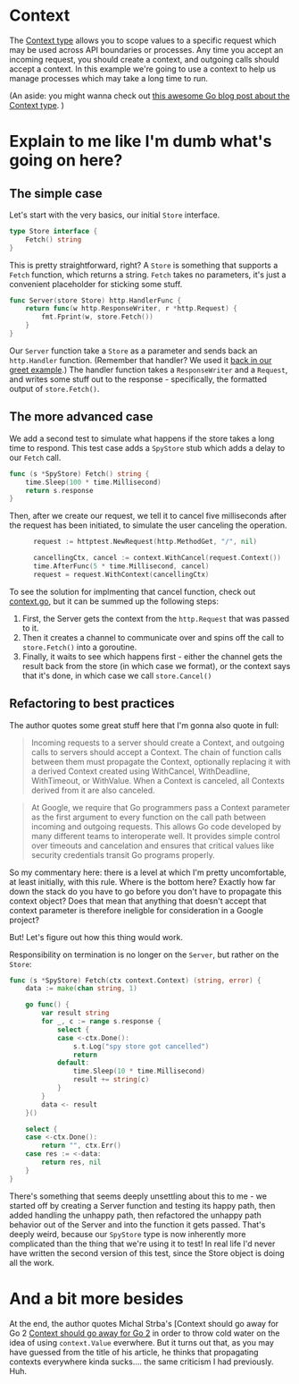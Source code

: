 # Context

The [Context type](https://pkg.go.dev/context)  allows you to scope values to a specific request which may be used across API boundaries or processes. Any time you accept an incoming request, you should create a context, and outgoing calls should accept a context. In this example we're going to use a context to help us manage processes which may take a long time to run.

(An aside: you might wanna check out [this awesome Go blog post about the Context type](https://go.dev/blog/context). )

# Explain to me like I'm dumb what's going on here?
## The simple case
Let's start with the very basics, our initial `Store` interface.

```go
type Store interface {
	Fetch() string
}
```

This is pretty straightforward, right? A `Store` is something that supports a `Fetch` function, which returns a string. `Fetch` takes no parameters, it's just a convenient placeholder for sticking some stuff.

```go
func Server(store Store) http.HandlerFunc {
    return func(w http.ResponseWriter, r *http.Request) {
        fmt.Fprint(w, store.Fetch())
    }
}
```

Our `Server` function take a `Store` as a parameter and sends back an `http.Handler` function. (Remember that handler? We used it [back in our greet example](../select/README.md).) The handler function takes a `ResponseWriter` and a `Request`, and writes some stuff out to the response - specifically, the formatted output of `store.Fetch()`.

## The more advanced case

We add a second test to simulate what happens if the store takes a long time to respond. This test case adds a `SpyStore` stub which adds a delay to our `Fetch` call.

```go
func (s *SpyStore) Fetch() string {
	time.Sleep(100 * time.Millisecond)
	return s.response
}
```

Then, after we create our request, we tell it to cancel five milliseconds after the request has been initiated, to simulate the user canceling the operation.

```go
      request := httptest.NewRequest(http.MethodGet, "/", nil)

      cancellingCtx, cancel := context.WithCancel(request.Context())
      time.AfterFunc(5 * time.Millisecond, cancel)
      request = request.WithContext(cancellingCtx)
```

To see the solution for implmenting that cancel function, check out [context.go](./context.go), but it can be summed up the following steps:

1. First, the Server gets the context from the `http.Request` that was passed to it.
2. Then it creates a channel to communicate over and spins off the call to `store.Fetch()` into a goroutine.
3. Finally, it waits to see which happens first - either the channel gets the result back from the store (in which case we format), or the context says that it's done, in which case we call `store.Cancel()`

## Refactoring to best practices

The author quotes some great stuff here that I'm gonna also quote in full:

> Incoming requests to a server should create a Context, and outgoing calls to servers should accept a Context. The chain of function calls between them must propagate the Context, optionally replacing it with a derived Context created using WithCancel, WithDeadline, WithTimeout, or WithValue. When a Context is canceled, all Contexts derived from it are also canceled.

> At Google, we require that Go programmers pass a Context parameter as the first argument to every function on the call path between incoming and outgoing requests. This allows Go code developed by many different teams to interoperate well. It provides simple control over timeouts and cancelation and ensures that critical values like security credentials transit Go programs properly.

So my commentary here: there is a level at which I'm pretty uncomfortable, at least initially, with this rule. Where is the bottom here? Exactly how far down the stack do you have to go before you don't have to propagate this context object? Does that mean that anything that doesn't accept that context parameter is therefore ineligble for consideration in a Google project?

But! Let's figure out how this thing would work.

Responsibility on termination is no longer on the `Server`, but rather on the `Store`:

```go
func (s *SpyStore) Fetch(ctx context.Context) (string, error) {
	data := make(chan string, 1)

	go func() {
		var result string
		for _, c := range s.response {
			select {
			case <-ctx.Done():
				s.t.Log("spy store got cancelled")
				return
			default:
				time.Sleep(10 * time.Millisecond)
				result += string(c)
			}
		}
		data <- result
	}()

	select {
	case <-ctx.Done():
		return "", ctx.Err()
	case res := <-data:
		return res, nil
	}
}
```

There's something that seems deeply unsettling about this to me - we started off by creating a Server function and testing its happy path, then added handling the unhappy path, then refactored the unhappy path behavior out of the Server and into the function it gets passed. That's deeply weird, because our `SpyStore` type is now inherently more complicated than the thing that we're using it to test! In real life I'd never have written the second version of this test, since the Store object is doing all the work.

# And a bit more besides

At the end, the author quotes Michal Strba's [Context should go away for Go 2
[Context should go away for Go 2](https://faiface.github.io/post/context-should-go-away-go2/) in order to throw cold water on the idea of using `context.Value` everwhere. But it turns out that, as you may have guessed from the title of his article, he thinks that propagating contexts everywhere kinda sucks.... the same criticism I had previously. Huh.